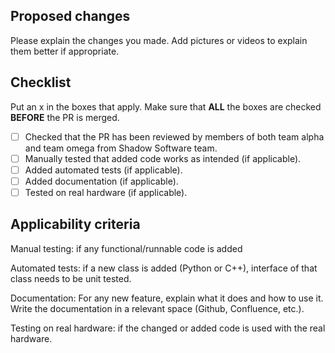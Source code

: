 ## Proposed changes

Please explain the changes you made. Add pictures or videos to explain them better if appropriate.

## Checklist

Put an x in the boxes that apply. Make sure that **ALL** the boxes are checked **BEFORE** the PR is merged.

- [ ] Checked that the PR has been reviewed by members of both team alpha and team omega from Shadow Software team.
- [ ] Manually tested that added code works as intended (if applicable).
- [ ] Added automated tests (if applicable).
- [ ] Added documentation (if applicable).
- [ ] Tested on real hardware (if applicable).

## Applicability criteria

Manual testing: if any functional/runnable code is added

Automated tests: if a new class is added (Python or C++), interface of that class needs to be unit tested.

Documentation: For any new feature, explain what it does and how to use it. Write the documentation in a relevant space (Github, Confluence, etc.).

Testing on real hardware: if the changed or added code is used with the real hardware.
